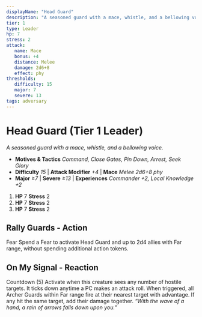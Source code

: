 ```yaml
---
displayName: "Head Guard"
description: "A seasoned guard with a mace, whistle, and a bellowing voice."
tier: 1
type: Leader
hp: 7
stress: 2
attack:
   name: Mace
   bonus: +4
   distance: Melee
   damage: 2d6+8
   effect: phy
thresholds:
   difficulty: 15
   major: 7
   severe: 13
tags: adversary
---
```

# Head Guard (Tier 1 Leader)
_A seasoned guard with a mace, whistle, and a bellowing voice._

- **Motives & Tactics** _Command, Close Gates, Pin Down, Arrest, Seek Glory_
- **Difficulty** _15_ | **Attack Modifier** _+4_ | **Mace** _Melee 2d6+8 phy_
- **Major** _≥7_ | **Severe** _≥13_ | **Experiences** _Commander +2, Local Knowledge +2_

1. **HP** 7
   **Stress** 2
2. **HP** 7
   **Stress** 2
3. **HP** 7
   **Stress** 2

## Rally Guards - Action
Fear Spend a Fear to activate Head Guard and up to 2d4 allies with Far range, without spending additional action tokens. 

## On My Signal - Reaction
Countdown (5) Activate when this creature sees any number of hostile targets. It ticks down anytime a PC makes an attack roll. When triggered, all Archer Guards within Far range fire at their nearest target with advantage. If any hit the same target, add their damage together. _“With the wave of a hand, a rain of arrows falls down upon you.”_
